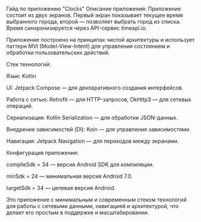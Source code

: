 Гайд по приложению "Clocks"
Описание приложения:
Приложение состоит из двух экранов. Первый экран показывает текущее время выбранного города, второй — позволяет выбрать город из списка. Время синхронизируется через API-сервис timeapi.io.

Приложение построено на принципах чистой архитектуры и использует паттерн MVI (Model-View-Intent) для управления состоянием и обработки пользовательских действий.

Стек технологий:

Язык: Kotlin

UI: Jetpack Compose — для декларативного создания интерфейсов.

Работа с сетью: Retrofit — для HTTP-запросов, OkHttp3 — для сетевых операций.

Сериализация: Kotlin Serialization — для обработки JSON-данных.

Внедрение зависимостей (DI): Koin — для управления зависимостями.

Навигация: Jetpack Navigation — для переходов между экранами.

Конфигурация приложения:

compileSdk = 34 — версия Android SDK для компиляции.

minSdk = 24 — минимальная версия Android 7.0.

targetSdk = 34 — целевая версия Android.

Это приложение с минимальным и современным стеком технологий для работы с сетевыми данными, навигацией и архитектурой, что делает его простым в поддержке и масштабировании.
